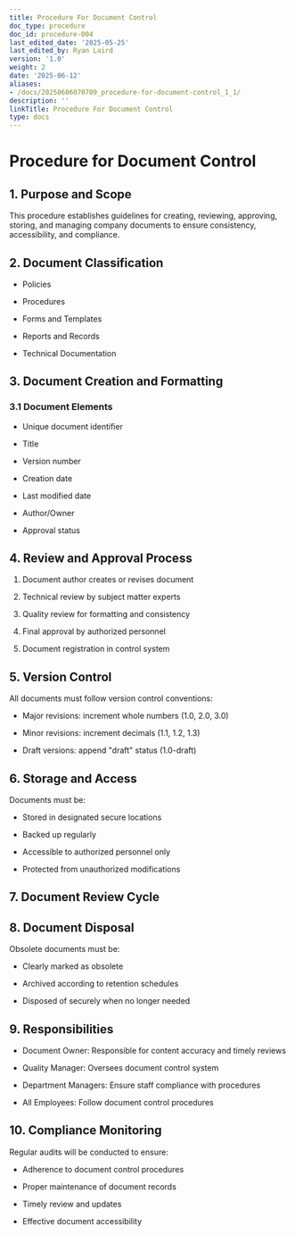```yaml
---
title: Procedure For Document Control
doc_type: procedure
doc_id: procedure-004
last_edited_date: '2025-05-25'
last_edited_by: Ryan Laird
version: '1.0'
weight: 2
date: '2025-06-12'
aliases:
- /docs/20250606070709_procedure-for-document-control_1_1/
description: ''
linkTitle: Procedure For Document Control
type: docs
---
```


# Procedure for Document Control

## 1. Purpose and Scope

This procedure establishes guidelines for creating, reviewing, approving, storing, and managing company documents to ensure consistency, accessibility, and compliance.

## 2. Document Classification

- Policies

- Procedures

- Forms and Templates

- Reports and Records

- Technical Documentation

## 3. Document Creation and Formatting

### 3.1 Document Elements

- Unique document identifier

- Title

- Version number

- Creation date

- Last modified date

- Author/Owner

- Approval status

## 4. Review and Approval Process

1. Document author creates or revises document

1. Technical review by subject matter experts

1. Quality review for formatting and consistency

1. Final approval by authorized personnel

1. Document registration in control system

## 5. Version Control

All documents must follow version control conventions:

- Major revisions: increment whole numbers (1.0, 2.0, 3.0)

- Minor revisions: increment decimals (1.1, 1.2, 1.3)

- Draft versions: append "draft" status (1.0-draft)

## 6. Storage and Access

Documents must be:

- Stored in designated secure locations

- Backed up regularly

- Accessible to authorized personnel only

- Protected from unauthorized modifications

## 7. Document Review Cycle

<!-- Unsupported block type: table -->

## 8. Document Disposal

Obsolete documents must be:

- Clearly marked as obsolete

- Archived according to retention schedules

- Disposed of securely when no longer needed

## 9. Responsibilities

- Document Owner: Responsible for content accuracy and timely reviews

- Quality Manager: Oversees document control system

- Department Managers: Ensure staff compliance with procedures

- All Employees: Follow document control procedures

## 10. Compliance Monitoring

Regular audits will be conducted to ensure:

- Adherence to document control procedures

- Proper maintenance of document records

- Timely review and updates

- Effective document accessibility
